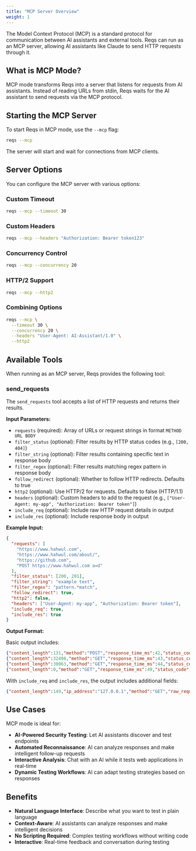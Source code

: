 ```yaml
---
title: "MCP Server Overview"
weight: 1
---
```


The Model Context Protocol (MCP) is a standard protocol for communication between AI assistants and external tools. Reqs can run as an MCP server, allowing AI assistants like Claude to send HTTP requests through it.

## What is MCP Mode?

MCP mode transforms Reqs into a server that listens for requests from AI assistants. Instead of reading URLs from stdin, Reqs waits for the AI assistant to send requests via the MCP protocol.

## Starting the MCP Server

To start Reqs in MCP mode, use the `--mcp` flag:

```bash
reqs --mcp
```

The server will start and wait for connections from MCP clients.

## Server Options

You can configure the MCP server with various options:

### Custom Timeout

```bash
reqs --mcp --timeout 30
```

### Custom Headers

```bash
reqs --mcp --headers "Authorization: Bearer token123"
```

### Concurrency Control

```bash
reqs --mcp --concurrency 20
```

### HTTP/2 Support

```bash
reqs --mcp --http2
```

### Combining Options

```bash
reqs --mcp \
  --timeout 30 \
  --concurrency 20 \
  --headers "User-Agent: AI-Assistant/1.0" \
  --http2
```

## Available Tools

When running as an MCP server, Reqs provides the following tool:

### send_requests

The `send_requests` tool accepts a list of HTTP requests and returns their results.

**Input Parameters:**

- `requests` (required): Array of URLs or request strings in format `METHOD URL BODY`
- `filter_status` (optional): Filter results by HTTP status codes (e.g., `[200, 404]`)
- `filter_string` (optional): Filter results containing specific text in response body
- `filter_regex` (optional): Filter results matching regex pattern in response body
- `follow_redirect` (optional): Whether to follow HTTP redirects. Defaults to true
- `http2` (optional): Use HTTP/2 for requests. Defaults to false (HTTP/1.1)
- `headers` (optional): Custom headers to add to the request (e.g., `["User-Agent: my-app", "Authorization: Bearer token"]`)
- `include_req` (optional): Include raw HTTP request details in output
- `include_res` (optional): Include response body in output

**Example Input:**

```json
{
  "requests": [
    "https://www.hahwul.com",
    "https://www.hahwul.com/about/",
    "https://github.com",
    "POST https://www.hahwul.com a=d"
  ],
  "filter_status": [200, 201],
  "filter_string": "example text",
  "filter_regex": "pattern.*match",
  "follow_redirect": true,
  "http2": false,
  "headers": ["User-Agent: my-app", "Authorization: Bearer token"],
  "include_req": true,
  "include_res": true
}
```

**Output Format:**

Basic output includes:

```json
{"content_length":131,"method":"POST","response_time_ms":42,"status_code":405,"url":"https://www.hahwul.com"}
{"content_length":32498,"method":"GET","response_time_ms":43,"status_code":200,"url":"https://www.hahwul.com"}
{"content_length":30063,"method":"GET","response_time_ms":44,"status_code":200,"url":"https://www.hahwul.com/about/"}
{"content_length":0,"method":"GET","response_time_ms":49,"status_code":200,"url":"https://github.com"}
```

With `include_req` and `include_res`, the output includes additional fields:

```json
{"content_length":149,"ip_address":"127.0.0.1","method":"GET","raw_request":"GET /path HTTP/1.1\nHost: example.com\n","response_body":"<html>...</html>","response_time_ms":42,"status_code":200,"url":"https://example.com"}
```

## Use Cases

MCP mode is ideal for:

- **AI-Powered Security Testing**: Let AI assistants discover and test endpoints
- **Automated Reconnaissance**: AI can analyze responses and make intelligent follow-up requests
- **Interactive Analysis**: Chat with an AI while it tests web applications in real-time
- **Dynamic Testing Workflows**: AI can adapt testing strategies based on responses

## Benefits

- **Natural Language Interface**: Describe what you want to test in plain language
- **Context-Aware**: AI assistants can analyze responses and make intelligent decisions
- **No Scripting Required**: Complex testing workflows without writing code
- **Interactive**: Real-time feedback and conversation during testing
